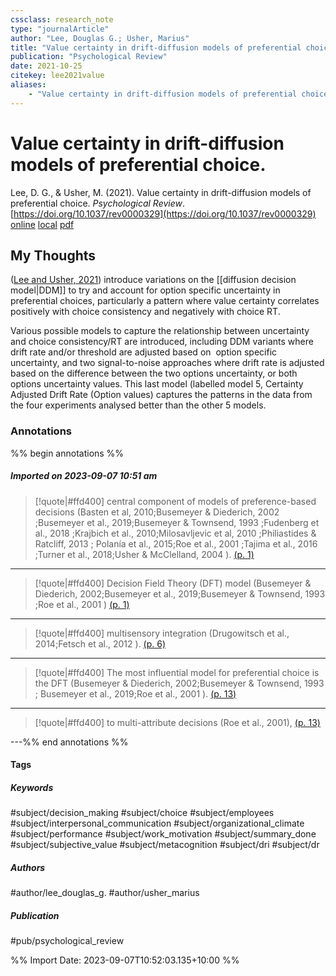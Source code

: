 ```yaml
---
cssclass: research_note
type: "journalArticle"
author: "Lee, Douglas G.; Usher, Marius"
title: "Value certainty in drift-diffusion models of preferential choice."
publication: "Psychological Review"
date: 2021-10-25
citekey: lee2021value
aliases: 
    - "Value certainty in drift-diffusion models of preferential choice."
---
```


# Value certainty in drift-diffusion models of preferential choice.

Lee, D. G., & Usher, M. (2021). Value certainty in drift-diffusion models of preferential choice. _Psychological Review_. [https://doi.org/10.1037/rev0000329](https://doi.org/10.1037/rev0000329)
[online](http://zotero.org/users/local/kZl3QdXV/items/G6YE53DQ) [local](zotero://select/library/items/G6YE53DQ) [pdf](file:///home/gjc216/Zotero/storage/9MQYEN8M/Usher%20-%202021%20-%20Value%20Certainty%20in%20Drift-Diffusion%20Models%20of%20Preferential%20Choices.pdf)
 
## My Thoughts

([Lee and Usher, 2021](zotero://select/library/items/G6YE53DQ)) introduce variations on the [[diffusion decision model|DDM]] to try and account for option specific uncertainty in preferential choices, particularly a pattern where value certainty correlates positively with choice consistency and negatively with choice RT.

Various possible models to capture the relationship between uncertainty and choice consistency/RT are introduced, including DDM variants where drift rate and/or threshold are adjusted based on  option specific uncertainty, and two signal-to-noise approaches where drift rate is adjusted based on the difference between the two options uncertainty, or both options uncertainty values. This last model (labelled model 5, Certainty Adjusted Drift Rate (Option values) captures the patterns in the data from the four experiments analysed better than the other 5 models.

### Annotations

%% begin annotations %%
##### Imported on 2023-09-07 10:51 am
>[!quote|#ffd400]
>central component of models of preference-based decisions (Basten et al, 2010;Busemeyer & Diederich, 2002 ;Busemeyer et al., 2019;Busemeyer & Townsend, 1993 ;Fudenberg et al., 2018 ;Krajbich et al., 2010;Milosavljevic et al, 2010 ;Philiastides & Ratcliff, 2013 ; Polanía et al., 2015;Roe et al., 2001 ;Tajima et al., 2016 ;Turner et al., 2018;Usher & McClelland, 2004 ). [(p. 1)](zotero://open-pdf/library/items/9MQYEN8M?page=1&annotation=VSRYW84K)

---
>[!quote|#ffd400]
>Decision Field Theory (DFT) model (Busemeyer & Diederich, 2002;Busemeyer et al., 2019;Busemeyer & Townsend, 1993 ;Roe et al., 2001 ) [(p. 1)](zotero://open-pdf/library/items/9MQYEN8M?page=1&annotation=JS2SGPZK)

---
>[!quote|#ffd400]
>multisensory integration (Drugowitsch et al., 2014;Fetsch et al., 2012 ). [(p. 6)](zotero://open-pdf/library/items/9MQYEN8M?page=6&annotation=YWX9CFF2)

---
>[!quote|#ffd400]
>The most influential model for preferential choice is the DFT (Busemeyer & Diederich, 2002;Busemeyer & Townsend, 1993 ; Busemeyer et al., 2019;Roe et al., 2001 ). [(p. 13)](zotero://open-pdf/library/items/9MQYEN8M?page=13&annotation=YRKGQ8CW)

---
>[!quote|#ffd400]
>to multi-attribute decisions (Roe et al., 2001), [(p. 13)](zotero://open-pdf/library/items/9MQYEN8M?page=13&annotation=CMRF2JJM)

---%% end annotations %%

#### Tags
##### Keywords

#subject/decision_making #subject/choice #subject/employees #subject/interpersonal_communication #subject/organizational_climate #subject/performance #subject/work_motivation #subject/summary_done #subject/subjective_value #subject/metacognition #subject/dri #subject/dr

##### Authors

#author/lee_douglas_g. #author/usher_marius

##### Publication

#pub/psychological_review


%% Import Date: 2023-09-07T10:52:03.135+10:00 %%
